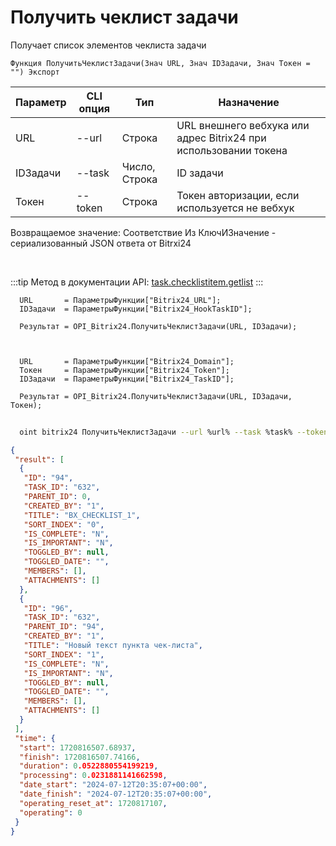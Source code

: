 ﻿---
sidebar_position: 4
---

# Получить чеклист задачи
 Получает список элементов чеклиста задачи



`Функция ПолучитьЧеклистЗадачи(Знач URL, Знач IDЗадачи, Знач Токен = "") Экспорт`

  | Параметр | CLI опция | Тип | Назначение |
  |-|-|-|-|
  | URL | --url | Строка | URL внешнего вебхука или адрес Bitrix24 при использовании токена |
  | IDЗадачи | --task | Число, Строка | ID задачи |
  | Токен | --token | Строка | Токен авторизации, если используется не вебхук |

  
  Возвращаемое значение:   Соответствие Из КлючИЗначение - сериализованный JSON ответа от Bitrxi24

<br/>

:::tip
Метод в документации API: [task.checklistitem.getlist](https://dev.1c-bitrix.ru/rest_help/tasks/task/checklistitem/getlist.php)
:::
<br/>


```bsl title="Пример кода"
  URL       = ПараметрыФункции["Bitrix24_URL"];
  IDЗадачи  = ПараметрыФункции["Bitrix24_HookTaskID"];
  
  Результат = OPI_Bitrix24.ПолучитьЧеклистЗадачи(URL, IDЗадачи);
  
  
  
  URL       = ПараметрыФункции["Bitrix24_Domain"];
  Токен     = ПараметрыФункции["Bitrix24_Token"];
  IDЗадачи  = ПараметрыФункции["Bitrix24_TaskID"];
  
  Результат = OPI_Bitrix24.ПолучитьЧеклистЗадачи(URL, IDЗадачи, Токен);
```
	


```sh title="Пример команды CLI"
    
  oint bitrix24 ПолучитьЧеклистЗадачи --url %url% --task %task% --token %token%

```

```json title="Результат"
{
 "result": [
  {
   "ID": "94",
   "TASK_ID": "632",
   "PARENT_ID": 0,
   "CREATED_BY": "1",
   "TITLE": "BX_CHECKLIST_1",
   "SORT_INDEX": "0",
   "IS_COMPLETE": "N",
   "IS_IMPORTANT": "N",
   "TOGGLED_BY": null,
   "TOGGLED_DATE": "",
   "MEMBERS": [],
   "ATTACHMENTS": []
  },
  {
   "ID": "96",
   "TASK_ID": "632",
   "PARENT_ID": "94",
   "CREATED_BY": "1",
   "TITLE": "Новый текст пункта чек-листа",
   "SORT_INDEX": "1",
   "IS_COMPLETE": "N",
   "IS_IMPORTANT": "N",
   "TOGGLED_BY": null,
   "TOGGLED_DATE": "",
   "MEMBERS": [],
   "ATTACHMENTS": []
  }
 ],
 "time": {
  "start": 1720816507.68937,
  "finish": 1720816507.74166,
  "duration": 0.0522880554199219,
  "processing": 0.0231881141662598,
  "date_start": "2024-07-12T20:35:07+00:00",
  "date_finish": "2024-07-12T20:35:07+00:00",
  "operating_reset_at": 1720817107,
  "operating": 0
 }
}
```
